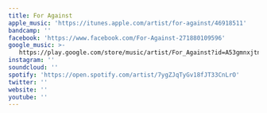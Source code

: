 ```yaml
---
title: For Against
apple_music: 'https://itunes.apple.com/artist/for-against/46918511'
bandcamp: ''
facebook: 'https://www.facebook.com/For-Against-271880109596'
google_music: >-
   https://play.google.com/store/music/artist/For_Against?id=A53gmnxjtnyluli5x7qpikb7rzy
instagram: ''
soundcloud: ''
spotify: 'https://open.spotify.com/artist/7ygZJqTyGv18fJT33CnLrO'
twitter: ''
website: ''
youtube: ''
---
```

